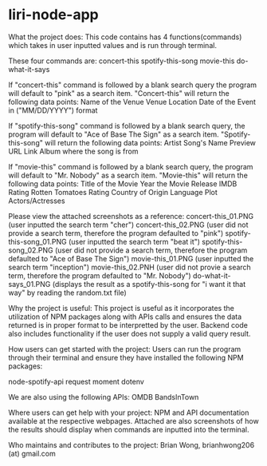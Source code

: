 # liri-node-app

What the project does: This code contains has 4 functions(commands) which takes in user inputted values and is run through terminal.

These four commands are:
concert-this
spotify-this-song
movie-this
do-what-it-says

If "concert-this" command is followed by a blank search query the program will default to "pink" as a search item.
"Concert-this" will return the following data points:
Name of the Venue
Venue Location
Date of the Event in ("MM/DD/YYYY") format

If "spotify-this-song" command is followed by a blank search query, the program will default to "Ace of Base The Sign" as a search item.
"Spotify-this-song" will return the following data points:
Artist
Song's Name
Preview URL Link
Album where the song is from

If "movie-this" command is followed by a blank search query, the program will default to "Mr. Nobody" as a search item.
"Movie-this" will return the following data points:
Title of the Movie
Year the Movie Release
IMDB Rating
Rotten Tomatoes Rating
Country of Origin
Language
Plot
Actors/Actresses

Please view the attached screenshots as a reference:
concert-this_01.PNG (user inputted the search term "cher")
concert-this_02.PNG (user did not provide a search term, therefore the program defaulted to "pink")
spotify-this-song_01.PNG (user inputted the search term "beat it")
spotify-this-song_02.PNG (user did not provide a search term, therefore the program defaulted to "Ace of Base The Sign")
movie-this_01.PNG (user inputted the search term "inception")
movie-this_02.PNH (user did not provie a search term, therefore the program defaulted to "Mr. Nobody")
do-what-it-says_01.PNG (displays the result as a spotify-this-song for "i want it that way" by reading the random.txt file)


Why the project is useful: This project is useful as it incorporates the utilization of NPM packages along with APIs calls and ensures the data returned is in proper format to be interpretted by the user. Backend code also includes functionality if the user does not supply a valid query result.

How users can get started with the project: Users can run the program through their terminal and ensure they have installed the following NPM packages:

node-spotify-api
request
moment
dotenv

We are also using the following APIs:
OMDB
BandsInTown

Where users can get help with your project: NPM and API documentation available at the respective webpages. Attached are also screenshots of how the results should display when commands are inputted into the terminal.

Who maintains and contributes to the project: Brian Wong, brianhwong206 (at) gmail.com